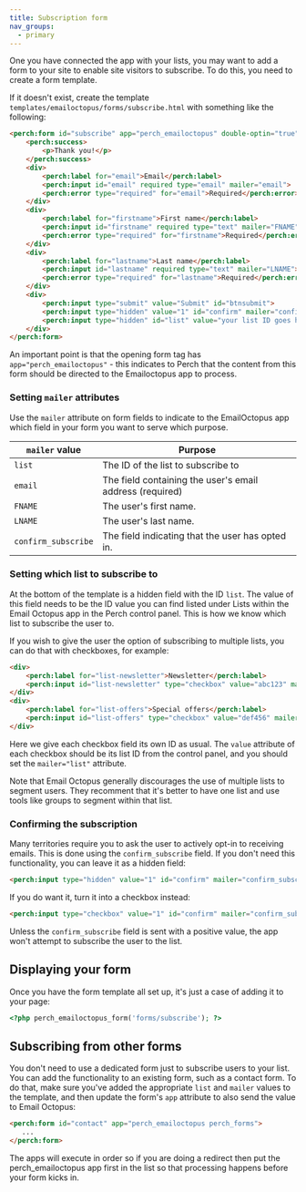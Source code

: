 ```yaml
---
title: Subscription form
nav_groups:
  - primary
---
```


One you have connected the app with your lists, you may want to add a form to your site to enable site visitors to subscribe. To do this, you need to create a form template.

If it doesn't exist, create the template `templates/emailoctopus/forms/subscribe.html` with something like the following:

```html
<perch:form id="subscribe" app="perch_emailoctopus" double-optin="true">
	<perch:success>
		<p>Thank you!</p>
	</perch:success>
	<div>
		<perch:label for="email">Email</perch:label>
		<perch:input id="email" required type="email" mailer="email">
		<perch:error type="required" for="email">Required</perch:error>
	</div>
	<div>
		<perch:label for="firstname">First name</perch:label>
		<perch:input id="firstname" required type="text" mailer="FNAME">
		<perch:error type="required" for="firstname">Required</perch:error>
	</div>
	<div>
		<perch:label for="lastname">Last name</perch:label>
		<perch:input id="lastname" required type="text" mailer="LNAME">
		<perch:error type="required" for="lastname">Required</perch:error>
	</div>
	<div>
		<perch:input type="submit" value="Submit" id="btnsubmit">
		<perch:input type="hidden" value="1" id="confirm" mailer="confirm_subscribe">
		<perch:input type="hidden" id="list" value="your list ID goes here" mailer="list">
	</div>
</perch:form>
```

An important point is that the opening form tag has `app="perch_emailoctopus"` - this indicates to Perch that the content from this form should be directed to the Emailoctopus app to process.

### Setting `mailer` attributes

Use the `mailer` attribute on form fields to indicate to the EmailOctopus app which field in your form you want to serve which purpose.

|`mailer` value|Purpose|
|--|--|
|`list`|The ID of the list to subscribe to|
|`email`|The field containing the user's email address (required)|
|`FNAME`|The user's first name.|
|`LNAME`|The user's last name.|
|`confirm_subscribe`|The field indicating that the user has opted in.|




### Setting which list to subscribe to

At the bottom of the template is a hidden field with the ID `list`. The value of this field needs to be the ID value you can find listed under Lists within the Email Octopus app in the Perch control panel. This is how we know which list to subscribe the user to.

If you wish to give the user the option of subscribing to multiple lists, you can do that with checkboxes, for example:

```html
<div>
	<perch:label for="list-newsletter">Newsletter</perch:label>
	<perch:input id="list-newsletter" type="checkbox" value="abc123" mailer="list">
</div>
<div>
	<perch:label for="list-offers">Special offers</perch:label>
	<perch:input id="list-offers" type="checkbox" value="def456" mailer="list">
</div>
```

Here we give each checkbox field its own ID as usual. The `value` attribute of each checkbox should be its list ID from the control panel, and you should set the `mailer="list"` attribute.

Note that Email Octopus generally discourages the use of multiple lists to segment users. They recomment that it's better to have one list and use tools like groups to segment within that list.

### Confirming the subscription

Many territories require you to ask the user to actively opt-in to receiving emails. This is done using the `confirm_subscribe` field. If you don't need this functionality, you can leave it as a hidden field:

```html
<perch:input type="hidden" value="1" id="confirm" mailer="confirm_subscribe">
```

If you do want it, turn it into a checkbox instead:

```html
<perch:input type="checkbox" value="1" id="confirm" mailer="confirm_subscribe">
```

Unless the `confirm_subscribe` field is sent with a positive value, the app won't attempt to subscribe the user to the list.



## Displaying your form

Once you have the form template all set up, it's just a case of adding it to your page:

```php
<?php perch_emailoctopus_form('forms/subscribe'); ?>
```

## Subscribing from other forms

You don't need to use a dedicated form just to subscribe users to your list. You can add the functionality to an existing form, such as a contact form. To do that, make sure you've added the appropriate `list` and `mailer` values to the template, and then update the form's `app` attribute to also send the value to Email Octopus:

```html
<perch:form id="contact" app="perch_emailoctopus perch_forms">
   ...
</perch:form>
```

The apps will execute in order so if you are doing a redirect then put the perch_emailoctopus app first in the list so that processing happens before your form kicks in.

